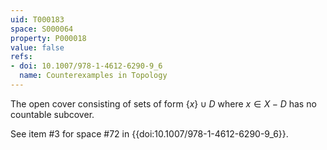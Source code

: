 ```yaml
---
uid: T000183
space: S000064
property: P000018
value: false
refs:
- doi: 10.1007/978-1-4612-6290-9_6
  name: Counterexamples in Topology
---
```


The open cover consisting of sets of form $\{x\} \cup D$ where $x \in X - D$ has no countable subcover.

See item #3 for space #72 in {{doi:10.1007/978-1-4612-6290-9_6}}.
